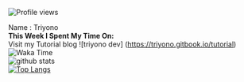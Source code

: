 
![Profile views](https://gpvc.arturio.dev/triyono777)

Name : Triyono<br>
**This Week I Spent My Time On:**
<br/>
Visit my Tutorial blog
![triyono dev] (https://triyono.gitbook.io/tutorial)
![Waka Time](https://github-readme-stats.vercel.app/api/wakatime?username=nakamurax2&show_icons=true&theme=material-palenight&repo=flutter_model_helper&&show_owner=true)
<br/>
![github stats](https://github-readme-stats.vercel.app/api?username=triyono777&show_icons=true&theme=tokyonight)<br/>
[![Top Langs](https://github-readme-stats.vercel.app/api/top-langs/?username=triyono777&layout=compact)](https://github.com/anuraghazra/github-readme-stats)


<!--


Here are some ideas to get you started:
Here are some ideas to get you started:

- 🔭 I’m currently working on ...
- 🌱 I’m currently learning ...
- 👯 I’m looking to collaborate on ...
- 🤔 I’m looking for help with ...
- 💬 Ask me about ...
- 📫 How to reach me: ...
- 😄 Pronouns: ...
- ⚡ Fun fact: ...
-->
